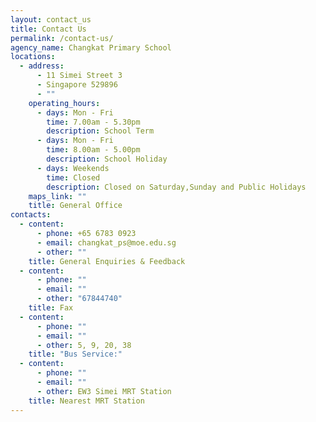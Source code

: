 ```yaml
---
layout: contact_us
title: Contact Us
permalink: /contact-us/
agency_name: Changkat Primary School
locations:
  - address:
      - 11 Simei Street 3
      - Singapore 529896
      - ""
    operating_hours:
      - days: Mon - Fri
        time: 7.00am - 5.30pm
        description: School Term
      - days: Mon - Fri
        time: 8.00am - 5.00pm
        description: School Holiday
      - days: Weekends
        time: Closed
        description: Closed on Saturday,Sunday and Public Holidays
    maps_link: ""
    title: General Office
contacts:
  - content:
      - phone: +65 6783 0923
      - email: changkat_ps@moe.edu.sg
      - other: ""
    title: General Enquiries & Feedback
  - content:
      - phone: ""
      - email: ""
      - other: "67844740"
    title: Fax
  - content:
      - phone: ""
      - email: ""
      - other: 5, 9, 20, 38
    title: "Bus Service:"
  - content:
      - phone: ""
      - email: ""
      - other: EW3 Simei MRT Station
    title: Nearest MRT Station
---
```

